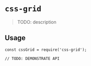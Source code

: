 # `css-grid`

> TODO: description

## Usage

```
const cssGrid = require('css-grid');

// TODO: DEMONSTRATE API
```
